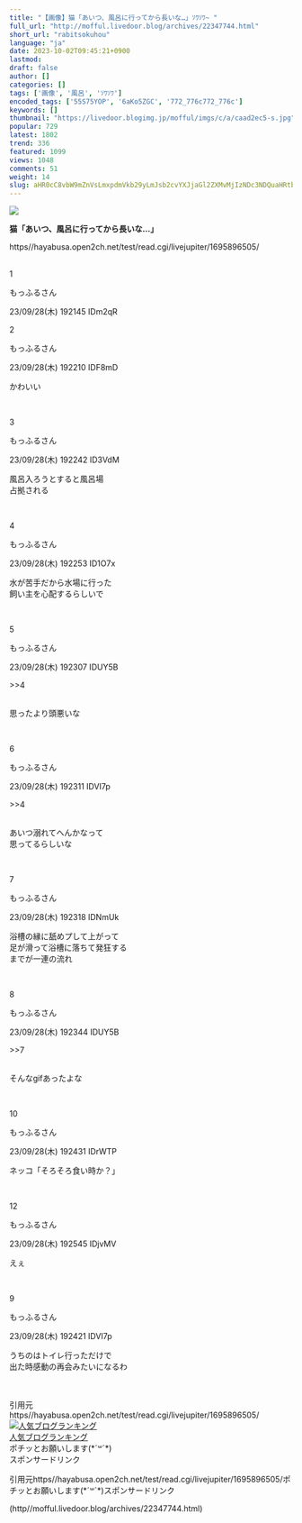 ```yaml
---
title: "【画像】猫「あいつ、風呂に行ってから長いな…」ｿﾜｿﾜ~ "
full_url: "http://mofful.livedoor.blog/archives/22347744.html"
short_url: "rabitsokuhou"
language: "ja"
date: 2023-10-02T09:45:21+0900
lastmod: 
draft: false
author: []
categories: []
tags: ['画像', '風呂', 'ｿﾜｿﾜ']
encoded_tags: ['55S75YOP', '6aKo5ZGC', '772_776c772_776c']
keywords: []
thumbnail: "https://livedoor.blogimg.jp/mofful/imgs/c/a/caad2ec5-s.jpg"
popular: 729
latest: 1802
trend: 336
featured: 1099
views: 1048
comments: 51
weight: 14
slug: aHR0cC8vbW9mZnVsLmxpdmVkb29yLmJsb2cvYXJjaGl2ZXMvMjIzNDc3NDQuaHRtbA==
---
```


![](https://livedoor.blogimg.jp/mofful/imgs/c/a/caad2ec5-s.jpg)

<div><p><b><p>猫「あいつ、風呂に行ってから長いな…」</p></b> https//hayabusa.open2ch.net/test/read.cgi/livejupiter/1695896505/</p><p class='t_h'><br>1 <p>もっふるさん</p> <p> 23/09/28(木) 192145 IDm2qR</p></p><p class='t_h'>2 <p>もっふるさん</p> <p> 23/09/28(木) 192210 IDF8mD</p></p> <p class='t_b'> かわいい</p><br> <p class='t_h'>3 <p>もっふるさん</p> <p> 23/09/28(木) 192242 ID3VdM</p></p> <p class='t_b'> 風呂入ろうとすると風呂場<br>占拠される </p><br> <p class='t_h'>4 <p>もっふるさん</p> <p> 23/09/28(木) 192253 ID1O7x</p></p> <p class='t_b'> 水が苦手だから水場に行った<br>飼い主を心配するらしいで </p><br> <p class='t_h t_i'>5 <p>もっふるさん</p> <p> 23/09/28(木) 192307 IDUY5B</p></p> <p class='t_b t_i'> <p class='anchor'>>>4</p><br>思ったより頭悪いな </p><br> <p class='t_h t_i'>6 <p>もっふるさん</p> <p> 23/09/28(木) 192311 IDVI7p</p></p> <p class='t_b t_i'> <p class='anchor'>>>4</p><br>あいつ溺れてへんかなって<br>思ってるらしいな </p><br> <p class='t_h'>7 <p>もっふるさん</p> <p> 23/09/28(木) 192318 IDNmUk</p></p> <p class='t_b'> 浴槽の縁に舐めプして上がって<br>足が滑って浴槽に落ちて発狂する<br>までが一連の流れ </p><br> <p class='t_h t_i'>8 <p>もっふるさん</p> <p> 23/09/28(木) 192344 IDUY5B</p></p> <p class='t_b t_i'> <p class='anchor'>>>7</p><br>そんなgifあったよな </p><br> <p class='t_h'>10 <p>もっふるさん</p> <p> 23/09/28(木) 192431 IDrWTP</p></p> <p class='t_b'> ネッコ「そろそろ食い時か？」 </p><br> <p class='t_h'>12 <p>もっふるさん</p> <p> 23/09/28(木) 192545 IDjvMV</p></p> <p class='t_b'> えぇ </p><br> <p class='t_h'>9 <p>もっふるさん</p> <p> 23/09/28(木) 192421 IDVI7p</p></p> <p class='t_b'> うちのはトイレ行っただけで<br>出た時感動の再会みたいになるわ </p><br> <br>引用元<br>https//hayabusa.open2ch.net/test/read.cgi/livejupiter/1695896505/<br><a href='//blog.with2.net/link/?2036932'><img title='人気ブログランキング' src='https//blog.with2.net/img/banner/banner_21.gif'></a><br><a href='//blog.with2.net/link/?2036932'>人気ブログランキング</a><br>ポチッとお願いします(*´꒳`*)<br>スポンサードリンク<br><img alt='' src='https//www11.a8.net/0.gif?a8mat=3BDUGQ+4RHMA+2HOM+BS629' height='1' width='1' border='0'> <p>引用元https//hayabusa.open2ch.net/test/read.cgi/livejupiter/1695896505/ポチッとお願いします(*´꒳`*)スポンサードリンク</p></div>

(http//mofful.livedoor.blog/archives/22347744.html)
